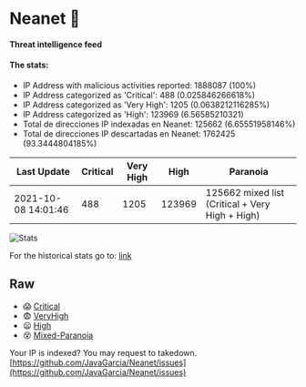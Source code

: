 # Neanet :hocho:
#### Threat intelligence feed
#### The stats:

- IP Address with malicious activities reported: 1888087 (100%)
- IP Address categorized as 'Critical':  488 (0.025846266618%)
- IP Address categorized as 'Very High':  1205 (0.0638212116285%)
- IP Address categorized as 'High':  123969 (6.56585210321)
- Total de direcciones IP indexadas en Neanet:  125662 (6.65551958146%)
- Total de direcciones IP descartadas en Neanet:  1762425 (93.3444804185%)

| Last Update | Critical | Very High | High | Paranoia |
| --- | --- | --- | --- | --- |
| 2021-10-08 14:01:46 | 488 | 1205 | 123969 | 125662 mixed list (Critical + Very High + High)|

![Stats](https://docs.google.com/spreadsheets/d/e/2PACX-1vSnaNMIXVabIpDJjufMlzH7poXnshF3mgd8Is1g9ytUEzVsP5my4Trn8f-xkoLLQ38xpL3HtmUexLo6/pubchart?oid=501124687&format=image)

For the historical stats go to: [link](/stats.csv)
## Raw
- :scream: [Critical](https://raw.githubusercontent.com/JavaGarcia/Neanet/master/blacklists/neanet_critical.txt)
- :fearful: [VeryHigh](https://raw.githubusercontent.com/JavaGarcia/Neanet/master/blacklists/neanet_veryHigh.txtt)
- :frowning: [High](https://raw.githubusercontent.com/JavaGarcia/Neanet/master/blacklists/neanet_high.txt)
- :dizzy_face: [Mixed-Paranoia](https://raw.githubusercontent.com/JavaGarcia/Neanet/master/blacklists/neanet_all.txt)


Your IP is indexed? You may request to takedown. [https://github.com/JavaGarcia/Neanet/issues](https://github.com/JavaGarcia/Neanet/issues)



































































































































































































































































































































































































































































































































































































































































































































































































































































































































































































































































































































































































































































































































































































































































































































































































































































































































































































































































































































































































































































































































































































































































































































































































































































































































































































































































































































































































































































































































































































































































































































































































































































































































































































































































































































































































































































































































































































































































































































































































































































































































































































































































































































































































































































































































































































































































































































































































































































































































































































































































































































































































































































































































































































































































































































































































































































































































































































































































































































































































































































































































































































































































































































































































































































































































































































































































































































































































































































































































































































































































































































































































































































































































































































































































































































































































































































































































































































































































































































































































































































































































































































































































































































































































































































































































































































































































































































































































































































































































































































































































































































































































































































































































































































































































































































